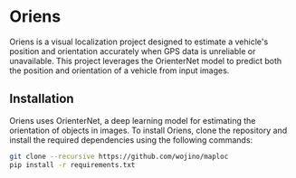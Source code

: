 # Oriens

Oriens is a visual localization project designed to estimate a vehicle's position and orientation accurately when GPS data is unreliable or unavailable. This project leverages the OrienterNet model to predict both the position and orientation of a vehicle from input images.

## Installation

Oriens uses OrienterNet, a deep learning model for estimating the orientation of objects in images. To install Oriens, clone the repository and install the required dependencies using the following commands:

```bash
git clone --recursive https://github.com/wojino/maploc
pip install -r requirements.txt
```
